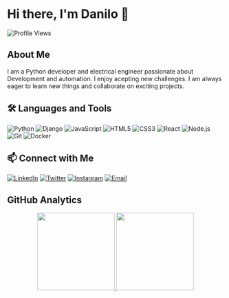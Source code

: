 # Hi there, I'm Danilo 👋

![Profile Views](https://komarev.com/ghpvc/?username=DanD1511&color=blue)

## About Me

I am a Python developer and electrical engineer passionate about Development and automation. I enjoy acepting new challenges. I am always eager to learn new things and collaborate on exciting projects.

## 🛠️ Languages and Tools

![Python](https://img.shields.io/badge/-Python-black?style=flat-square&logo=python)
![Django](https://img.shields.io/badge/-Django-black?style=flat-square&logo=django)
![JavaScript](https://img.shields.io/badge/-JavaScript-black?style=flat-square&logo=javascript)
![HTML5](https://img.shields.io/badge/-HTML5-black?style=flat-square&logo=html5)
![CSS3](https://img.shields.io/badge/-CSS3-black?style=flat-square&logo=css3)
![React](https://img.shields.io/badge/-React-black?style=flat-square&logo=react)
![Node.js](https://img.shields.io/badge/-Node.js-black?style=flat-square&logo=node.js)
![Git](https://img.shields.io/badge/-Git-black?style=flat-square&logo=git)
![Docker](https://img.shields.io/badge/-Docker-black?style=flat-square&logo=docker)

## 📫 Connect with Me

[![LinkedIn](https://img.shields.io/badge/-LinkedIn-blue?style=flat-square&logo=linkedin)](https://linkedin.com/in/yourprofile)
[![Twitter](https://img.shields.io/badge/-Twitter-blue?style=flat-square&logo=twitter)](https://twitter.com/yourprofile)
[![Instagram](https://img.shields.io/badge/-Instagram-purple?style=flat-square&logo=instagram)](https://instagram.com/yourprofile)
[![Email](https://img.shields.io/badge/-Email-c14438?style=flat-square&logo=gmail&logoColor=white)](mailto:youremail@example.com)


## GitHub Analytics
<p align="center">
<a href="https://github.com/DanD1511">
  <img height="180em" src="https://github-readme-stats-eight-theta.vercel.app/api?username=DanD1511&show_icons=true&theme=onedark&include_all_commits=false&count_private=true"/>
  <img height="180em" src="https://github-readme-stats-eight-theta.vercel.app/api/top-langs/?username=DanD1511&layout=compact&langs_count=6&theme=onedark&count_private=true"/>
</a>
</p>
